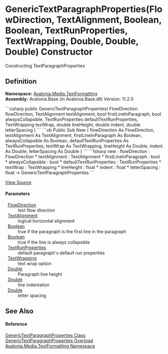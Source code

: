 # GenericTextParagraphProperties(FlowDirection, TextAlignment, Boolean, Boolean, TextRunProperties, TextWrapping, Double, Double, Double) Constructor


Constructing TextParagraphProperties



## Definition
**Namespace:** <a href="N_Avalonia_Media_TextFormatting">Avalonia.Media.TextFormatting</a>  
**Assembly:** Avalonia.Base (in Avalonia.Base.dll) Version: 11.2.0

<Tabs groupId="api-code-preview">
<TabItem value="csharp" label="C#">
```csharp
public GenericTextParagraphProperties(
	FlowDirection flowDirection,
	TextAlignment textAlignment,
	bool firstLineInParagraph,
	bool alwaysCollapsible,
	TextRunProperties defaultTextRunProperties,
	TextWrapping textWrap,
	double lineHeight,
	double indent,
	double letterSpacing
)
```
</TabItem>
<TabItem value="vb" label="VB">
```vb
Public Sub New ( 
	flowDirection As FlowDirection,
	textAlignment As TextAlignment,
	firstLineInParagraph As Boolean,
	alwaysCollapsible As Boolean,
	defaultTextRunProperties As TextRunProperties,
	textWrap As TextWrapping,
	lineHeight As Double,
	indent As Double,
	letterSpacing As Double
)
```
</TabItem>
<TabItem value="fsharp" label="F#">
```fsharp
new : 
        flowDirection : FlowDirection * 
        textAlignment : TextAlignment * 
        firstLineInParagraph : bool * 
        alwaysCollapsible : bool * 
        defaultTextRunProperties : TextRunProperties * 
        textWrap : TextWrapping * 
        lineHeight : float * 
        indent : float * 
        letterSpacing : float -> GenericTextParagraphProperties
```
</TabItem>
</Tabs>



<a href="https://github.com/AvaloniaUI/Avalonia/tree/master/src/Avalonia.Base/Media/TextFormatting/GenericTextParagraphProperties.cs#L46" title="View the source code">View Source</a>



#### Parameters
<dl><dt>  <a href="T_Avalonia_Media_FlowDirection">FlowDirection</a></dt><dd>text flow direction</dd><dt>  <a href="T_Avalonia_Media_TextAlignment">TextAlignment</a></dt><dd>logical horizontal alignment</dd><dt>  <a href="https://learn.microsoft.com/dotnet/api/system.boolean" target="_blank" rel="noopener noreferrer">Boolean</a></dt><dd>true if the paragraph is the first line in the paragraph</dd><dt>  <a href="https://learn.microsoft.com/dotnet/api/system.boolean" target="_blank" rel="noopener noreferrer">Boolean</a></dt><dd>true if the line is always collapsible</dd><dt>  <a href="T_Avalonia_Media_TextFormatting_TextRunProperties">TextRunProperties</a></dt><dd>default paragraph's default run properties</dd><dt>  <a href="T_Avalonia_Media_TextWrapping">TextWrapping</a></dt><dd>text wrap option</dd><dt>  <a href="https://learn.microsoft.com/dotnet/api/system.double" target="_blank" rel="noopener noreferrer">Double</a></dt><dd>Paragraph line height</dd><dt>  <a href="https://learn.microsoft.com/dotnet/api/system.double" target="_blank" rel="noopener noreferrer">Double</a></dt><dd>line indentation</dd><dt>  <a href="https://learn.microsoft.com/dotnet/api/system.double" target="_blank" rel="noopener noreferrer">Double</a></dt><dd>letter spacing</dd></dl>

## See Also


#### Reference
<a href="T_Avalonia_Media_TextFormatting_GenericTextParagraphProperties">GenericTextParagraphProperties Class</a>  
<a href="Overload_Avalonia_Media_TextFormatting_GenericTextParagraphProperties__ctor">GenericTextParagraphProperties Overload</a>  
<a href="N_Avalonia_Media_TextFormatting">Avalonia.Media.TextFormatting Namespace</a>  
